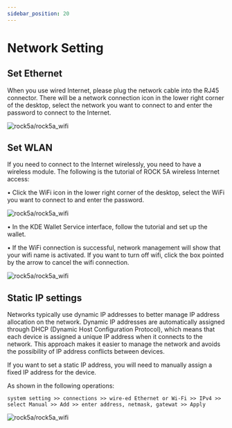 ```yaml
---
sidebar_position: 20
---
```


# Network Setting

## Set Ethernet

When you use wired Internet, please plug the network cable into the RJ45 connector. There will be a network connection icon in the lower right corner of the desktop, select the network you want to connect to and enter the password to connect to the Internet.

![rock5a/rock5a_wifi](/img/rock5a/rock5a_ethernet.webp)

## Set WLAN

If you need to connect to the Internet wirelessly, you need to have a wireless module.
The following is the tutorial of ROCK 5A wireless Internet access:

• Click the WiFi icon in the lower right corner of the desktop, select the WiFi you want to connect to and enter the password.

![rock5a/rock5a_wifi](/img/rock5a/rock5a_wifi_1.webp)

• In the KDE Wallet Service interface, follow the tutorial and set up the wallet.

• If the WiFi connection is successful, network management will show that your wifi name is activated. If you want to turn off wifi, click the box pointed by the arrow to cancel the wifi connection.

![rock5a/rock5a_wifi](/img/rock5a/rock5a_wifi_5.webp)

## Static IP settings

Networks typically use dynamic IP addresses to better manage IP address allocation on the network. Dynamic IP addresses are automatically assigned through DHCP (Dynamic Host Configuration Protocol), which means that each device is assigned a unique IP address when it connects to the network. This approach makes it easier to manage the network and avoids the possibility of IP address conflicts between devices.

If you want to set a static IP address, you will need to manually assign a fixed IP address for the device.

As shown in the following operations:

    system setting >> connections >> wire-ed Ethernet or Wi-Fi >> IPv4 >> select Manual >> Add >> enter address, netmask, gatewat >> Apply

![rock5a/rock5a_wifi](/img/rock5a/rock5a_static_ip.webp)
